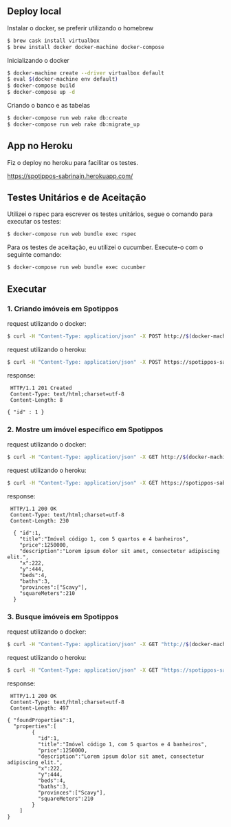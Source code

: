Deploy local
-------------

Instalar o docker, se preferir utilizando o homebrew

```sh
$ brew cask install virtualbox
$ brew install docker docker-machine docker-compose
```

Inicializando o docker
```sh
$ docker-machine create --driver virtualbox default
$ eval $(docker-machine env default)
$ docker-compose build
$ docker-compose up -d
```

Criando o banco e as tabelas

```sh
$ docker-compose run web rake db:create
$ docker-compose run web rake db:migrate_up
```

App no Heroku
---------------
Fiz o deploy no heroku para facilitar os testes.

https://spotippos-sabrinajn.herokuapp.com/



Testes Unitários e de Aceitação
--------------------------------

Utilizei o rspec para escrever os testes unitários, segue o comando para executar os testes:
```sh
$ docker-compose run web bundle exec rspec
```

Para os testes de aceitação, eu utilizei o cucumber. Execute-o com o seguinte comando:
```sh
$ docker-compose run web bundle exec cucumber
```

Executar
-----------------

### 1. Criando imóveis em Spotippos

request utilizando o docker:
```sh
$ curl -H "Content-Type: application/json" -X POST http://$(docker-machine ip default):9292/properties -d '{"x": 667,"y": 556,"title": "Imóvel código 1, com 5 quartos e 4 banheiros","price": 1250000,"description": "Lorem ipsum dolor sit amet, consectetur adipiscing elit.","beds": 4,"baths": 3,"squareMeters": 210}'
```

request utilizando o heroku:
```sh
$ curl -H "Content-Type: application/json" -X POST https://spotippos-sabrinajn.herokuapp.com/properties -d '{"x": 667,"y": 556,"title": "Imóvel código 1, com 5 quartos e 4 banheiros","price": 1250000,"description": "Lorem ipsum dolor sit amet, consectetur adipiscing elit.","beds": 4,"baths": 3,"squareMeters": 210}'
```

response:
```
 HTTP/1.1 201 Created
 Content-Type: text/html;charset=utf-8
 Content-Length: 8

{ "id" : 1 }
```

### 2. Mostre um imóvel específico em Spotippos

request utilizando o docker:
```sh
$ curl -H "Content-Type: application/json" -X GET http://$(docker-machine ip default):9292/properties/1
```

request utilizando o heroku:
```sh
$ curl -H "Content-Type: application/json" -X GET https://spotippos-sabrinajn.herokuapp.com/properties/1
```

response:
```
 HTTP/1.1 200 OK
 Content-Type: text/html;charset=utf-8
 Content-Length: 230

  { "id":1,
    "title":"Imóvel código 1, com 5 quartos e 4 banheiros",
    "price":1250000,
    "description":"Lorem ipsum dolor sit amet, consectetur adipiscing elit.",
    "x":222,
    "y":444,
    "beds":4,
    "baths":3,
    "provinces":["Scavy"],
    "squareMeters":210
  }
```

### 3. Busque imóveis em Spotippos

request utilizando o docker:
```sh
$ curl -H "Content-Type: application/json" -X GET "http://$(docker-machine ip default):9292/properties?ax=100&ay=700&bx=700&by=300"
```

request utilizando o heroku:
```sh
$ curl -H "Content-Type: application/json" -X GET "https://spotippos-sabrinajn.herokuapp.com/properties?ax=100&ay=700&bx=700&by=300"
```

response:
```
 HTTP/1.1 200 OK
 Content-Type: text/html;charset=utf-8
 Content-Length: 497

{ "foundProperties":1,
  "properties":[
        {
          "id":1,
          "title":"Imóvel código 1, com 5 quartos e 4 banheiros",
          "price":1250000,
          "description":"Lorem ipsum dolor sit amet, consectetur adipiscing elit.",
          "x":222,
          "y":444,
          "beds":4,
          "baths":3,
          "provinces":["Scavy"],
          "squareMeters":210
        }
    ]
}
```
